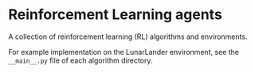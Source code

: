 # Reinforcement Learning agents
A collection of reinforcement learning (RL) algorithms and environments.

For example implementation on the LunarLander environment, see the `__main__.py` file of each algorithm directory.